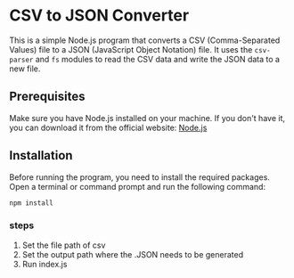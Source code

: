 # CSV to JSON Converter

This is a simple Node.js program that converts a CSV (Comma-Separated Values) file to a JSON (JavaScript Object Notation) file. It uses the `csv-parser` and `fs` modules to read the CSV data and write the JSON data to a new file.

## Prerequisites

Make sure you have Node.js installed on your machine. If you don't have it, you can download it from the official website: [Node.js](https://nodejs.org/)

## Installation

Before running the program, you need to install the required packages. Open a terminal or command prompt and run the following command:

```bash
npm install
```

### steps

1. Set the file path of csv
2. Set the output path where the .JSON needs to be generated
3. Run index.js
